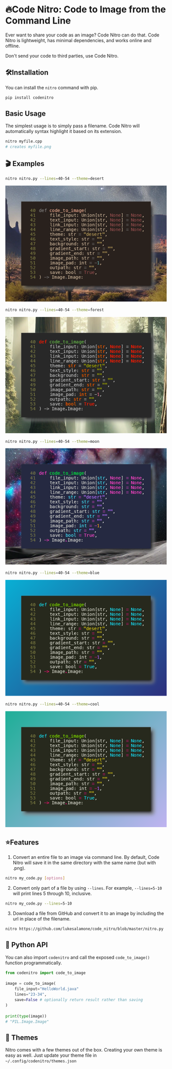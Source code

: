 # 🔥Code Nitro: Code to Image from the Command Line
Ever want to share your code as an image? Code Nitro can do that. Code Nitro is lightweight, has minimal dependencies, and works online and offline.

Don't send your code to third parties, use Code Nitro.

## 🛠️Installation
You can install the `nitro` command with pip.

```bash
pip install codenitro
```

## Basic Usage
The simplest usage is to simply pass a filename. Code Nitro will automatically syntax highlight it based on its extension.
```bash
nitro myfile.cpp
# creates myfile.png
```

## 🎬 Examples
```bash
nitro nitro.py --lines=40-54 --theme=desert
```
![Demonstration of desert theme](example_images/desert.png)
```bash
nitro nitro.py --lines=40-54 --theme=forest
```
![Demonstration of desert theme](example_images/forest.png)
```bash
nitro nitro.py --lines=40-54 --theme=moon
```
![Demonstration of desert theme](example_images/moon.png)
```bash
nitro nitro.py --lines=40-54 --theme=blue
```
![Demonstration of desert theme](example_images/blue.png)
```bash
nitro nitro.py --lines=40-54 --theme=cool
```
![Demonstration of desert theme](example_images/cool.png)

## ⭐Features

1. Convert an entire file to an image via command line. By default, Code Nitro will save it in the same directory with the same name (but with .png).

```bash
nitro my_code.py [options]
```

2. Convert only part of a file by using `--lines`. For example, `--lines=5-10` will print lines 5 through 10, inclusive.

```bash
nitro my_code.py --lines=5-10
```

3. Download a file from GitHub and convert it to an image by including the url in place of the filename.

```bash
nitro https://github.com/lukesalamone/code_nitro/blob/master/nitro.py
```

## 🐍 Python API

You can also import `codenitro` and call the exposed `code_to_image()` function programmatically.
```python
from codenitro import code_to_image

image = code_to_image(
    file_input="HelloWorld.java"
    lines="23-34",
    save=False # optionally return result rather than saving
)

print(type(image))
# "PIL.Image.Image"

```

## 🎨 Themes

Nitro comes with a few themes out of the box. Creating your own theme is easy as well. Just update your theme file in `~/.config/codenitro/themes.json`

